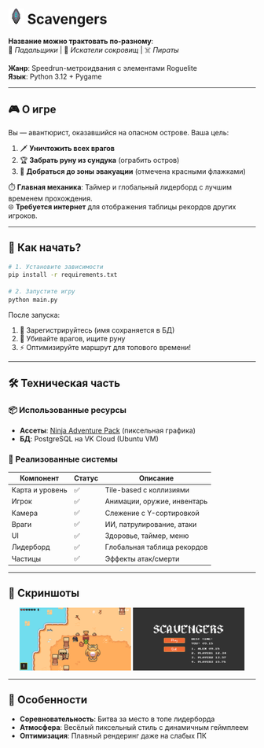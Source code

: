 # <img src="graphics/runes/6-32x32.png" width="32" height="32"> Scavengers

**Название можно трактовать по-разному**:  
🔪 *Падальщики* | 💎 *Искатели сокровищ* | ☠️ *Пираты*

**Жанр**: Speedrun-метроидвания с элементами Roguelite  
**Язык**: Python 3.12 + Pygame  

---

## 🎮 О игре

Вы — авантюрист, оказавшийся на опасном острове. Ваша цель:  
1. 🗡️ **Уничтожить всех врагов**  
2. 🏆 **Забрать руну из сундука** (ограбить остров)  
3. 🚩 **Добраться до зоны эвакуации** (отмечена красными флажками)  

⏱️ **Главная механика**: Таймер и глобальный лидерборд с лучшим временем прохождения.  
🌐 **Требуется интернет** для отображения таблицы рекордов других игроков.

---

## 🚀 Как начать?

```bash
# 1. Установите зависимости
pip install -r requirements.txt

# 2. Запустите игру
python main.py
```

После запуска:  
1. 📝 Зарегистрируйтесь (имя сохраняется в БД)  
2. 🎯 Убивайте врагов, ищите руну  
3. ⚡ Оптимизируйте маршрут для топового времени!

---

## 🛠️ Техническая часть

### 📦 Использованные ресурсы
- **Ассеты**: [Ninja Adventure Pack](https://pixel-boy.itch.io/ninja-adventure-asset-pack) (пиксельная графика)  
- **БД**: PostgreSQL на VK Cloud (Ubuntu VM)  

### 🔧 Реализованные системы
| Компонент       | Статус | Описание                          |
|-----------------|--------|-----------------------------------|
| Карта и уровень | ✅      | Tile-based с коллизиями           |
| Игрок           | ✅      | Анимации, оружие, инвентарь       |
| Камера          | ✅      | Слежение с Y-сортировкой          |
| Враги           | ✅      | ИИ, патрулирование, атаки         |
| UI              | ✅      | Здоровье, таймер, меню            |
| Лидерборд       | ✅      | Глобальная таблица рекордов       |
| Частицы         | ✅      | Эффекты атак/смерти               |

---

## 📸 Скриншоты

<div align="center">
  <img src="screenshots/gameplay1.png" width="45%">
  <img src="screenshots/menu.png" width="45%">
</div>

---

## 📌 Особенности
- **Соревновательность**: Битва за место в топе лидерборда  
- **Атмосфера**: Весёлый пиксельный стиль с динамичным геймплеем  
- **Оптимизация**: Плавный рендеринг даже на слабых ПК  
